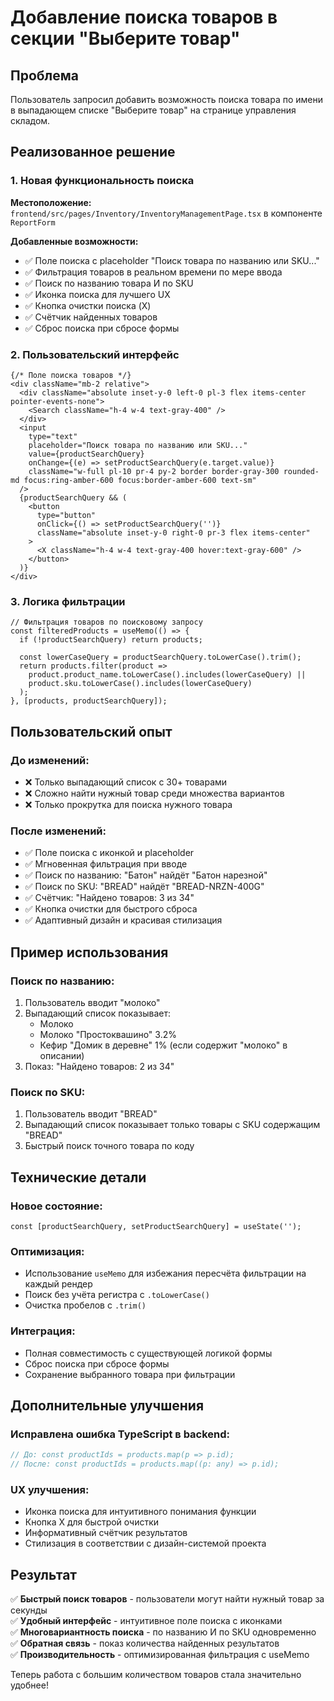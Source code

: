 # Добавление поиска товаров в секции "Выберите товар"

## Проблема

Пользователь запросил добавить возможность поиска товара по имени в выпадающем списке "Выберите товар" на странице управления складом.

## Реализованное решение

### 1. Новая функциональность поиска

**Местоположение:** `frontend/src/pages/Inventory/InventoryManagementPage.tsx` в компоненте `ReportForm`

**Добавленные возможности:**
- ✅ Поле поиска с placeholder "Поиск товара по названию или SKU..."
- ✅ Фильтрация товаров в реальном времени по мере ввода
- ✅ Поиск по названию товара И по SKU
- ✅ Иконка поиска для лучшего UX
- ✅ Кнопка очистки поиска (X)
- ✅ Счётчик найденных товаров
- ✅ Сброс поиска при сбросе формы

### 2. Пользовательский интерфейс

```tsx
{/* Поле поиска товаров */}
<div className="mb-2 relative">
  <div className="absolute inset-y-0 left-0 pl-3 flex items-center pointer-events-none">
    <Search className="h-4 w-4 text-gray-400" />
  </div>
  <input
    type="text"
    placeholder="Поиск товара по названию или SKU..."
    value={productSearchQuery}
    onChange={(e) => setProductSearchQuery(e.target.value)}
    className="w-full pl-10 pr-4 py-2 border border-gray-300 rounded-md focus:ring-amber-600 focus:border-amber-600 text-sm"
  />
  {productSearchQuery && (
    <button
      type="button"
      onClick={() => setProductSearchQuery('')}
      className="absolute inset-y-0 right-0 pr-3 flex items-center"
    >
      <X className="h-4 w-4 text-gray-400 hover:text-gray-600" />
    </button>
  )}
</div>
```

### 3. Логика фильтрации

```tsx
// Фильтрация товаров по поисковому запросу
const filteredProducts = useMemo(() => {
  if (!productSearchQuery) return products;
  
  const lowerCaseQuery = productSearchQuery.toLowerCase().trim();
  return products.filter(product =>
    product.product_name.toLowerCase().includes(lowerCaseQuery) ||
    product.sku.toLowerCase().includes(lowerCaseQuery)
  );
}, [products, productSearchQuery]);
```

## Пользовательский опыт

### До изменений:
- ❌ Только выпадающий список с 30+ товарами
- ❌ Сложно найти нужный товар среди множества вариантов
- ❌ Только прокрутка для поиска нужного товара

### После изменений:
- ✅ Поле поиска с иконкой и placeholder
- ✅ Мгновенная фильтрация при вводе
- ✅ Поиск по названию: "Батон" найдёт "Батон нарезной"
- ✅ Поиск по SKU: "BREAD" найдёт "BREAD-NRZN-400G"
- ✅ Счётчик: "Найдено товаров: 3 из 34"
- ✅ Кнопка очистки для быстрого сброса
- ✅ Адаптивный дизайн и красивая стилизация

## Пример использования

### Поиск по названию:
1. Пользователь вводит "молоко"
2. Выпадающий список показывает:
   - Молоко
   - Молоко "Простоквашино" 3.2%
   - Кефир "Домик в деревне" 1% (если содержит "молоко" в описании)
3. Показ: "Найдено товаров: 2 из 34"

### Поиск по SKU:
1. Пользователь вводит "BREAD"
2. Выпадающий список показывает только товары с SKU содержащим "BREAD"
3. Быстрый поиск точного товара по коду

## Технические детали

### Новое состояние:
```tsx
const [productSearchQuery, setProductSearchQuery] = useState('');
```

### Оптимизация:
- Использование `useMemo` для избежания пересчёта фильтрации на каждый рендер
- Поиск без учёта регистра с `.toLowerCase()`
- Очистка пробелов с `.trim()`

### Интеграция:
- Полная совместимость с существующей логикой формы
- Сброс поиска при сбросе формы
- Сохранение выбранного товара при фильтрации

## Дополнительные улучшения

### Исправлена ошибка TypeScript в backend:
```typescript
// До: const productIds = products.map(p => p.id);
// После: const productIds = products.map((p: any) => p.id);
```

### UX улучшения:
- Иконка поиска для интуитивного понимания функции
- Кнопка X для быстрой очистки
- Информативный счётчик результатов
- Стилизация в соответствии с дизайн-системой проекта

## Результат

✅ **Быстрый поиск товаров** - пользователи могут найти нужный товар за секунды  
✅ **Удобный интерфейс** - интуитивное поле поиска с иконками  
✅ **Многовариантность поиска** - по названию И по SKU одновременно  
✅ **Обратная связь** - показ количества найденных результатов  
✅ **Производительность** - оптимизированная фильтрация с useMemo  

Теперь работа с большим количеством товаров стала значительно удобнее! 